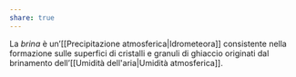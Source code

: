 ```yaml
---
share: true
---
```

La *brina* è un’[[Precipitazione atmosferica|Idrometeora]] consistente nella formazione sulle superfici di cristalli e granuli di ghiaccio originati dal brinamento dell’[[Umidità dell'aria|Umidità atmosferica]].